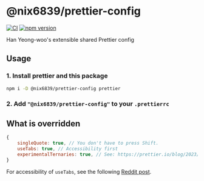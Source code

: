 # @nix6839/prettier-config

[![CI](https://github.com/nix6839/prettier-config/actions/workflows/ci.yml/badge.svg)](https://github.com/nix6839/prettier-config/actions/workflows/ci.yml)
[![npm version](https://badge.fury.io/js/@nix6839%2Fprettier-config.svg)](https://badge.fury.io/js/@nix6839%2Fprettier-config)

Han Yeong-woo's extensible shared Prettier config

## Usage

### 1. Install prettier and this package

```sh
npm i -D @nix6839/prettier-config prettier
```

### 2. Add `"@nix6839/prettier-config"` to your `.prettierrc`

## What is overridden

```js
{
	singleQuote: true, // You don't have to press Shift.
	useTabs: true, // Accessibility first
	experimentalTernaries: true, // See: https://prettier.io/blog/2023/11/13/curious-ternaries
}
```

For accessibility of `useTabs`, see the following [Reddit post](https://www.reddit.com/r/javascript/comments/c8drjo/nobody_talks_about_the_real_reason_to_use_tabs/).
